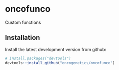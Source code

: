 # oncofunco
Custom functions

## Installation

Install the latest development version from github:

```R
# install.packages("devtools")
devtools::install_github("oncogenetics/oncofunco")
```
